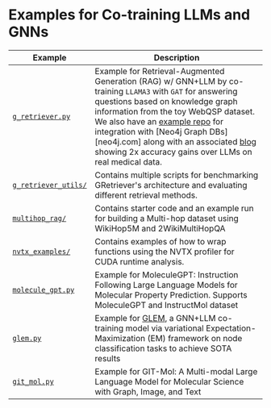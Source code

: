 # Examples for Co-training LLMs and GNNs

| Example                                      | Description                                                                                                                                                                                                                                                                                                                                                                                                                                                                                                                               |
| -------------------------------------------- | ----------------------------------------------------------------------------------------------------------------------------------------------------------------------------------------------------------------------------------------------------------------------------------------------------------------------------------------------------------------------------------------------------------------------------------------------------------------------------------------------------------------------------------------- |
| [`g_retriever.py`](./g_retriever.py)         | Example for Retrieval-Augmented Generation (RAG) w/ GNN+LLM by co-training `LLAMA3` with `GAT` for answering questions based on knowledge graph information from the toy WebQSP dataset. We also have an [example repo](https://github.com/neo4j-product-examples/neo4j-gnn-llm-example) for integration with [Neo4j Graph DBs][neo4j.com] along with an associated [blog](https://developer.nvidia.com/blog/boosting-qa-accuracy-with-graphrag-using-pyg-and-graph-databases/) showing 2x accuracy gains over LLMs on real medical data. |
| [`g_retriever_utils/`](./g_retriever_utils/) | Contains multiple scripts for benchmarking GRetriever's architecture and evaluating different retrieval methods.                                                                                                                                                                                                                                                                                                                                                                                                                          |
| [`multihop_rag/`](./multihop_rag/)           | Contains starter code and an example run for building a Multi-hop dataset using WikiHop5M and 2WikiMultiHopQA                                                                                                                                                                                                                                                                                                                                                                                                                             |
| [`nvtx_examples/`](./nvtx_examples/)         | Contains examples of how to wrap functions using the NVTX profiler for CUDA runtime analysis.                                                                                                                                                                                                                                                                                                                                                                                                                                             |
| [`molecule_gpt.py`](./molecule_gpt.py)       | Example for MoleculeGPT: Instruction Following Large Language Models for Molecular Property Prediction. Supports MoleculeGPT and InstructMol dataset                                                                                                                                                                                                                                                                                                                                                                                      |
| [`glem.py`](./glem.py)                       | Example for [GLEM](https://arxiv.org/abs/2210.14709), a GNN+LLM co-training model via variational Expectation-Maximization (EM) framework on node classification tasks to achieve SOTA results                                                                                                                                                                                                                                                                                                                                            |
| [`git_mol.py`](./git_mol.py)                 | Example for GIT-Mol: A Multi-modal Large Language Model for Molecular Science with Graph, Image, and Text                                                                                                                                                                                                                                                                                                                                                                                                                                 |
